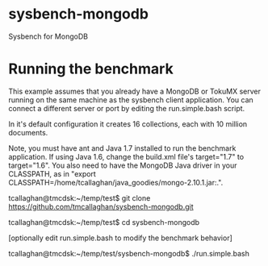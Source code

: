 sysbench-mongodb
================

Sysbench for MongoDB


Running the benchmark
=====================

This example assumes that you already have a MongoDB or TokuMX server running on the same machine as the sysbench client application.  You can connect a different server or port by editing the run.simple.bash script.

In it's default configuration it creates 16 collections, each with 10 million documents.

Note, you must have ant and Java 1.7 installed to run the benchmark application.  If using Java 1.6, change the build.xml file's target="1.7" to target="1.6".  You also need to have the MongoDB Java driver in your CLASSPATH, as in "export CLASSPATH=/home/tcallaghan/java_goodies/mongo-2.10.1.jar:.".

tcallaghan@tmcdsk:~/temp/test$ git clone https://github.com/tmcallaghan/sysbench-mongodb.git

tcallaghan@tmcdsk:~/temp/test$ cd sysbench-mongodb

[optionally edit run.simple.bash to modify the benchmark behavior]

tcallaghan@tmcdsk:~/temp/test/sysbench-mongodb$ ./run.simple.bash


